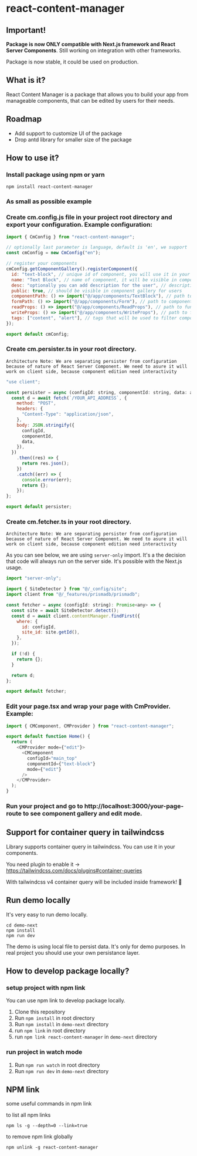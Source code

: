 # react-content-manager

## Important!

**Package is now ONLY compatible with Next.js framework and React Server Components**. Still working on integration with other frameworks.

Package is now stable, it could be used on production.

## What is it?

React Content Manager is a package that allows you to build your app from manageable components, that can be edited by users for their needs.

## Roadmap

- Add support to customize UI of the package
- Drop antd library for smaller size of the package

## How to use it?

### Install package using npm or yarn

```
npm install react-content-manager
```

### As small as possible example

### Create cm.config.js file in your project root directory and export your configuration. Example configuration:

```javascript
import { CmConfig } from "react-content-manager";

// optionally last parameter is language, default is 'en', we support 'pl' as well
const cmConfig = new CmConfig("en");

// register your components
cmConfig.getComponentGallery().registerComponent({
  id: "text-block", // unique id of component, you will use it in your code
  name: "Text Block", // name of component, it will be visible in component gallery
  desc: "optionally you can add description for the user", // description of component, it will be visible in component gallery
  public: true, // should be visible in component gallery for users
  componentPath: () => import("@/app/components/TextBlock"), // path to component that will be rendered
  formPath: () => import("@/app/components/Form"), // path to component with form that will be use to edit component props
  readProps: () => import("@/app/components/ReadProps"), // path to function that will deserialize component props from your persistance layer
  writeProps: () => import("@/app/components/WriteProps"), // path to function that will serialize component props to your persistance layer
  tags: ["content", "alert"], // tags that will be used to filter components in component gallery
});

export default cmConfig;
```

### Create cm.persister.ts in your root directory.

`Architecture Note:
We are separating persister from configuration because of nature of React Server Component. We need to asure it will work on client side, because component edition need interactivity`

```javascript
"use client";

const persister = async (configId: string, componentId: string, data: any) => {
  const d = await fetch(`/YOUR_API_ADDRESS`, {
    method: "POST",
    headers: {
      "Content-Type": "application/json",
    },
    body: JSON.stringify({
      configId,
      componentId,
      data,
    }),
  })
    .then((res) => {
      return res.json();
    })
    .catch((err) => {
      console.error(err);
      return {};
    });
};

export default persister;

```

### Create cm.fetcher.ts in your root directory.

`Architecture Note:
We are separating persister from configuration because of nature of React Server Component. We need to asure it will work on client side, because component edition need interactivity`

As you can see below, we are using `server-only` import. It's a the decision that code will always run on the server side. It's possible with the Next.js usage.

```javascript
import "server-only";

import { SiteDetector } from "@/_config/site";
import client from "@/_features/prismadb/prismadb";

const fetcher = async (configId: string): Promise<any> => {
  const site = await SiteDetector.detect();
  const d = await client.contentManager.findFirst({
    where: {
      id: configId,
      site_id: site.getId(),
    },
  });

  if (!d) {
    return {};
  }

  return d;
};

export default fetcher;


```

### Edit your page.tsx and wrap your page with CmProvider. Example:

```javascript
import { CMComponent, CMProvider } from "react-content-manager";

export default function Home() {
  return (
    <CMProvider mode={"edit"}>
      <CMComponent
        configId="main_top"
        componentId={"text-block"}
        mode={"edit"}
      />
    </CMProvider>
  );
}
```

### Run your project and go to http://localhost:3000/your-page-route to see component gallery and edit mode.

## Support for container query in tailwindcss

Library supports container query in tailwindcss. You can use it in your components.

You need plugin to enable it -> https://tailwindcss.com/docs/plugins#container-queries

With tailwindcss v4 container query will be included inside framework! 🥳

## Run demo locally

It's very easy to run demo locally.

```
cd demo-next
npm install
npm run dev
```

The demo is using local file to persist data. It's only for demo purposes. In real project you should use your own persistance layer.

## How to develop package locally?

### setup project with npm link

You can use npm link to develop package locally.

1. Clone this repository
2. Run `npm install` in root directory
3. Run `npm install` in `demo-next` directory
4. run `npm link` in root directory
5. run `npm link react-content-manager` in `demo-next` directory

### run project in watch mode

1. Run `npm run watch` in root directory
2. Run `npm run dev` in `demo-next` directory

## NPM link

some useful commands in npm link

to list all npm links

```
npm ls -g --depth=0 --link=true
```

to remove npm link globally

```
npm unlink -g react-content-manager
```
